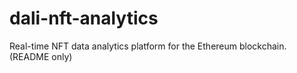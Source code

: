 # dali-nft-analytics
Real-time NFT data analytics platform for the Ethereum blockchain. (README only)

